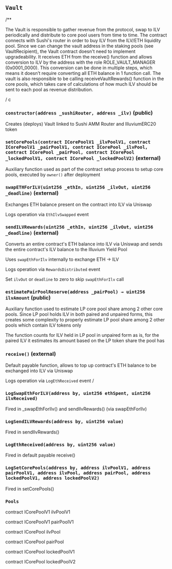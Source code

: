 ## `Vault`

/\*\*

The Vault is responsible to gather revenue from the protocol, swap to ILV
periodically and distribute to core pool users from time to time.
The contract connects with Sushi's router in order to buy ILV from the
ILV/ETH liquidity pool.
Since we can change the vault address in the staking pools (see VaultRecipient),
the Vault contract doesn't need to implement upgradeability.
It receives ETH from the receive() function and allows conversion to ILV by
the address with the role ROLE_VAULT_MANAGER (0x0001_0000). This conversion
can be done in multiple steps, which means it doesn’t require converting
all ETH balance in 1 function call. The vault is also responsible to be
calling receiveVaultRewards() function in the core pools, which takes care
of calculations of how much ILV should be sent to each pool as revenue distribution.

/
c

### `constructor(address _sushiRouter, address _ilv)` (public)

Creates (deploys) Vault linked to Sushi AMM Router and IlluviumERC20 token

### `setCorePools(contract ICorePoolV1 _ilvPoolV1, contract ICorePoolV1 _pairPoolV1, contract ICorePool _ilvPool, contract ICorePool _pairPool, contract ICorePool _lockedPoolV1, contract ICorePool _lockedPoolV2)` (external)

Auxiliary function used as part of the contract setup process to setup core pools,
executed by `owner()` after deployment

### `swapETHForILV(uint256 _ethIn, uint256 _ilvOut, uint256 _deadline)` (external)

Exchanges ETH balance present on the contract into ILV via Uniswap

Logs operation via `EthIlvSwapped` event

### `sendILVRewards(uint256 _ethIn, uint256 _ilvOut, uint256 _deadline)` (external)

Converts an entire contract's ETH balance into ILV via Uniswap and
sends the entire contract's ILV balance to the Illuvium Yield Pool

Uses `swapEthForIlv` internally to exchange ETH -> ILV

Logs operation via `RewardsDistributed` event

Set `ilvOut` or `deadline` to zero to skip `swapEthForIlv` call

### `estimatePairPoolReserve(address _pairPool) → uint256 ilvAmount` (public)

Auxiliary function used to estimate LP core pool share among 2 other core pools.
Since LP pool holds ILV in both paired and unpaired forms, this creates some complexity to
properly estimate LP pool share among 2 other pools which contain ILV tokens only

The function counts for ILV held in LP pool in unpaired form as is,
for the paired ILV it estimates its amount based on the LP token share the pool has

### `receive()` (external)

Default payable function, allows to top up contract's ETH balance
to be exchanged into ILV via Uniswap

Logs operation via `LogEthReceived` event
/

### `LogSwapEthForILV(address by, uint256 ethSpent, uint256 ilvReceived)`

Fired in \_swapEthForIlv() and sendIlvRewards() (via swapEthForIlv)

### `LogSendILVRewards(address by, uint256 value)`

Fired in sendIlvRewards()

### `LogEthReceived(address by, uint256 value)`

Fired in default payable receive()

### `LogSetCorePools(address by, address ilvPoolV1, address pairPoolV1, address ilvPool, address pairPool, address lockedPoolV1, address lockedPoolV2)`

Fired in setCorePools()

### `Pools`

contract ICorePoolV1 ilvPoolV1

contract ICorePoolV1 pairPoolV1

contract ICorePool ilvPool

contract ICorePool pairPool

contract ICorePool lockedPoolV1

contract ICorePool lockedPoolV2
